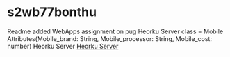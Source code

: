 # s2wb77bonthu
Readme added
WebApps assignment on pug Heorku Server class = Mobile Attributes(Mobile_brand: String, Mobile_processor: String, Mobile_cost: number) Heorku Server 
<a href="https://s2wb77bonthu.herokuapp.com/" rel="nofollow">Heorku Server</a>
